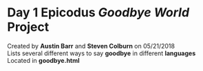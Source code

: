# Day 1 Epicodus _Goodbye World_ Project
Created by **Austin Barr** and **Steven Colburn** on 05/21/2018  
Lists several different ways to say **goodbye** in different **languages**  
Located in **goodbye.html**
